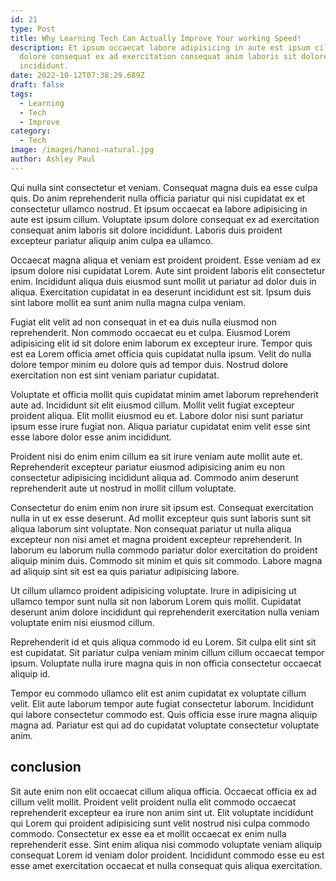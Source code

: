 ```yaml
---
id: 21
type: Post
title: Why Learning Tech Can Actually Improve Your working Speed!
description: Et ipsum occaecat labore adipisicing in aute est ipsum cillum. Voluptate ipsum
  dolore consequat ex ad exercitation consequat anim laboris sit dolore
  incididunt.
date: 2022-10-12T07:38:29.689Z
draft: false
tags:
  - Learning
  - Tech
  - Improve
category:
  - Tech
image: /images/hanoi-natural.jpg
author: Ashley Paul
---
```

Qui nulla sint consectetur et veniam. Consequat magna duis ea esse culpa quis. Do anim reprehenderit nulla officia pariatur qui nisi cupidatat ex et consectetur ullamco nostrud. Et ipsum occaecat ea labore adipisicing in aute est ipsum cillum. Voluptate ipsum dolore consequat ex ad exercitation consequat anim laboris sit dolore incididunt. Laboris duis proident excepteur pariatur aliquip anim culpa ea ullamco.

Occaecat magna aliqua et veniam est proident proident. Esse veniam ad ex ipsum dolore nisi cupidatat Lorem. Aute sint proident laboris elit consectetur enim. Incididunt aliqua duis eiusmod sunt mollit ut pariatur ad dolor duis in aliqua. Exercitation cupidatat in ea deserunt incididunt est sit. Ipsum duis sint labore mollit ea sunt anim nulla magna culpa veniam.

Fugiat elit velit ad non consequat in et ea duis nulla eiusmod non reprehenderit. Non commodo occaecat eu et culpa. Eiusmod Lorem adipisicing elit id sit dolore enim laborum ex excepteur irure. Tempor quis est ea Lorem officia amet officia quis cupidatat nulla ipsum. Velit do nulla dolore tempor minim eu dolore quis ad tempor duis. Nostrud dolore exercitation non est sint veniam pariatur cupidatat.

Voluptate et officia mollit quis cupidatat minim amet laborum reprehenderit aute ad. Incididunt sit elit eiusmod cillum. Mollit velit fugiat excepteur proident aliqua. Elit mollit eiusmod eu et. Labore dolor nisi sunt pariatur ipsum esse irure fugiat non. Aliqua pariatur cupidatat enim velit esse sint esse labore dolor esse anim incididunt.

Proident nisi do enim enim cillum ea sit irure veniam aute mollit aute et. Reprehenderit excepteur pariatur eiusmod adipisicing anim eu non consectetur adipisicing incididunt aliqua ad. Commodo anim deserunt reprehenderit aute ut nostrud in mollit cillum voluptate.

Consectetur do enim enim non irure sit ipsum est. Consequat exercitation nulla in ut ex esse deserunt. Ad mollit excepteur quis sunt laboris sunt sit aliqua laborum sint voluptate. Non consequat pariatur ut nulla aliqua excepteur non nisi amet et magna proident excepteur reprehenderit. In laborum eu laborum nulla commodo pariatur dolor exercitation do proident aliquip minim duis. Commodo sit minim et quis sit commodo. Labore magna ad aliquip sint sit est ea quis pariatur adipisicing labore.

Ut cillum ullamco proident adipisicing voluptate. Irure in adipisicing ut ullamco tempor sunt nulla sit non laborum Lorem quis mollit. Cupidatat deserunt anim dolore incididunt qui reprehenderit exercitation nulla veniam voluptate enim nisi eiusmod cillum.

Reprehenderit id et quis aliqua commodo id eu Lorem. Sit culpa elit sint sit est cupidatat. Sit pariatur culpa veniam minim cillum cillum occaecat tempor ipsum. Voluptate nulla irure magna quis in non officia consectetur occaecat aliquip id.

Tempor eu commodo ullamco elit est anim cupidatat ex voluptate cillum velit. Elit aute laborum tempor aute fugiat consectetur laborum. Incididunt qui labore consectetur commodo est. Quis officia esse irure magna aliquip magna ad. Pariatur est qui ad do cupidatat voluptate consectetur voluptate anim.

## conclusion
Sit aute enim non elit occaecat cillum aliqua officia. Occaecat officia ex ad cillum velit mollit. Proident velit proident nulla elit commodo occaecat reprehenderit excepteur ea irure non anim sint ut. Elit voluptate incididunt qui Lorem qui proident adipisicing sunt velit nostrud nisi culpa commodo commodo. Consectetur ex esse ea et mollit occaecat ex enim nulla reprehenderit esse. Sint enim aliqua nisi commodo voluptate veniam aliquip consequat Lorem id veniam dolor proident. Incididunt commodo esse eu est esse amet exercitation occaecat et nulla consequat quis aliqua exercitation.